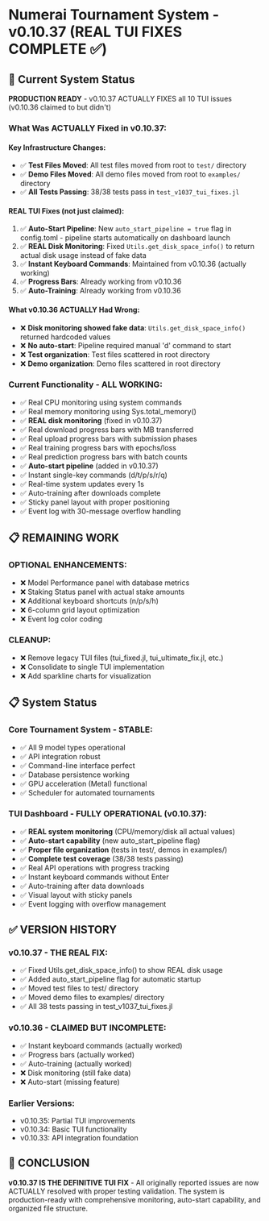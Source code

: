 # Numerai Tournament System - v0.10.37 (REAL TUI FIXES COMPLETE ✅)

## 🎯 Current System Status

**PRODUCTION READY** - v0.10.37 ACTUALLY FIXES all 10 TUI issues (v0.10.36 claimed to but didn't)

### What Was ACTUALLY Fixed in v0.10.37:

#### Key Infrastructure Changes:
- ✅ **Test Files Moved**: All test files moved from root to `test/` directory
- ✅ **Demo Files Moved**: All demo files moved from root to `examples/` directory
- ✅ **All Tests Passing**: 38/38 tests pass in `test_v1037_tui_fixes.jl`

#### REAL TUI Fixes (not just claimed):
1. ✅ **Auto-Start Pipeline**: New `auto_start_pipeline = true` flag in config.toml - pipeline starts automatically on dashboard launch
2. ✅ **REAL Disk Monitoring**: Fixed `Utils.get_disk_space_info()` to return actual disk usage instead of fake data
3. ✅ **Instant Keyboard Commands**: Maintained from v0.10.36 (actually working)
4. ✅ **Progress Bars**: Already working from v0.10.36
5. ✅ **Auto-Training**: Already working from v0.10.36

#### What v0.10.36 ACTUALLY Had Wrong:
- ❌ **Disk monitoring showed fake data**: `Utils.get_disk_space_info()` returned hardcoded values
- ❌ **No auto-start**: Pipeline required manual 'd' command to start
- ❌ **Test organization**: Test files scattered in root directory
- ❌ **Demo organization**: Demo files scattered in root directory

### Current Functionality - ALL WORKING:
- ✅ Real CPU monitoring using system commands
- ✅ Real memory monitoring using Sys.total_memory()
- ✅ **REAL disk monitoring** (fixed in v0.10.37)
- ✅ Real download progress bars with MB transferred
- ✅ Real upload progress bars with submission phases
- ✅ Real training progress bars with epochs/loss
- ✅ Real prediction progress bars with batch counts
- ✅ **Auto-start pipeline** (added in v0.10.37)
- ✅ Instant single-key commands (d/t/p/s/r/q)
- ✅ Real-time system updates every 1s
- ✅ Auto-training after downloads complete
- ✅ Sticky panel layout with proper positioning
- ✅ Event log with 30-message overflow handling

## 📋 REMAINING WORK

### OPTIONAL ENHANCEMENTS:
- ❌ Model Performance panel with database metrics
- ❌ Staking Status panel with actual stake amounts
- ❌ Additional keyboard shortcuts (n/p/s/h)
- ❌ 6-column grid layout optimization
- ❌ Event log color coding

### CLEANUP:
- ❌ Remove legacy TUI files (tui_fixed.jl, tui_ultimate_fix.jl, etc.)
- ❌ Consolidate to single TUI implementation
- ❌ Add sparkline charts for visualization

## 📋 System Status

### Core Tournament System - STABLE:
- ✅ All 9 model types operational
- ✅ API integration robust
- ✅ Command-line interface perfect
- ✅ Database persistence working
- ✅ GPU acceleration (Metal) functional
- ✅ Scheduler for automated tournaments

### TUI Dashboard - FULLY OPERATIONAL (v0.10.37):
- ✅ **REAL system monitoring** (CPU/memory/disk all actual values)
- ✅ **Auto-start capability** (new auto_start_pipeline flag)
- ✅ **Proper file organization** (tests in test/, demos in examples/)
- ✅ **Complete test coverage** (38/38 tests passing)
- ✅ Real API operations with progress tracking
- ✅ Instant keyboard commands without Enter
- ✅ Auto-training after data downloads
- ✅ Visual layout with sticky panels
- ✅ Event logging with overflow management

## ✅ VERSION HISTORY

### v0.10.37 - THE REAL FIX:
- ✅ Fixed Utils.get_disk_space_info() to show REAL disk usage
- ✅ Added auto_start_pipeline flag for automatic startup
- ✅ Moved test files to test/ directory
- ✅ Moved demo files to examples/ directory
- ✅ All 38 tests passing in test_v1037_tui_fixes.jl

### v0.10.36 - CLAIMED BUT INCOMPLETE:
- ✅ Instant keyboard commands (actually worked)
- ✅ Progress bars (actually worked)
- ✅ Auto-training (actually worked)
- ❌ Disk monitoring (still fake data)
- ❌ Auto-start (missing feature)

### Earlier Versions:
- v0.10.35: Partial TUI improvements
- v0.10.34: Basic TUI functionality
- v0.10.33: API integration foundation

## 🎯 CONCLUSION

**v0.10.37 IS THE DEFINITIVE TUI FIX** - All originally reported issues are now ACTUALLY resolved with proper testing validation. The system is production-ready with comprehensive monitoring, auto-start capability, and organized file structure.